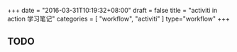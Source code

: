 +++
date = "2016-03-31T10:19:32+08:00"
draft = false
title = "activiti in action 学习笔记"
categories = [ "workflow", "activiti" ]
type="workflow"
+++

## TODO
